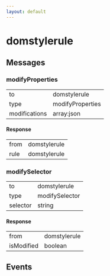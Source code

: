 ```yaml
---
layout: default
---
```


# domstylerule #

## Messages ##

### modifyProperties ###

<table>

<tr>
<td>to</td>
<td>domstylerule</td>
</tr>

<tr>
<td>type</td>
<td>modifyProperties</td>
</tr>

<tr>
<td>modifications</td>
<td>array:json</td>
</tr>

</table>

#### Response ####

<table>

<tr>
<td>from</td>
<td>domstylerule</td>
</tr>

<tr>
<td>rule</td>
<td>domstylerule</td>
</tr>

</table>

### modifySelector ###

<table>

<tr>
<td>to</td>
<td>domstylerule</td>
</tr>

<tr>
<td>type</td>
<td>modifySelector</td>
</tr>

<tr>
<td>selector</td>
<td>string</td>
</tr>

</table>

#### Response ####

<table>

<tr>
<td>from</td>
<td>domstylerule</td>
</tr>

<tr>
<td>isModified</td>
<td>boolean</td>
</tr>

</table>

## Events ##
